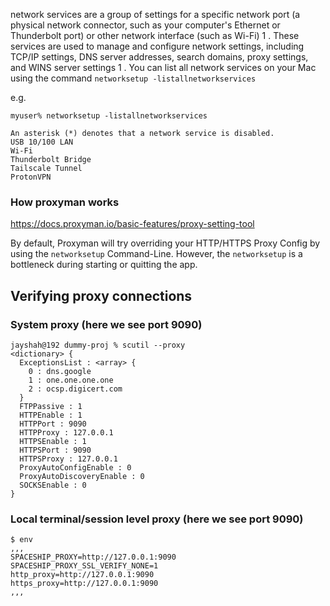 
network services are a group of settings for a specific network port (a physical network connector, such as your computer's Ethernet or Thunderbolt port) or other network interface (such as Wi-Fi) 
1
. These services are used to manage and configure network settings, including TCP/IP settings, DNS server addresses, search domains, proxy settings, and WINS server settings
1
.
You can list all network services on your Mac using the command `networksetup -listallnetworkservices`

e.g.
```
myuser% networksetup -listallnetworkservices

An asterisk (*) denotes that a network service is disabled.
USB 10/100 LAN
Wi-Fi
Thunderbolt Bridge
Tailscale Tunnel
ProtonVPN
```

### How proxyman works

https://docs.proxyman.io/basic-features/proxy-setting-tool

By default, Proxyman will try overriding your HTTP/HTTPS Proxy Config by using the `networksetup` Command-Line. However, the `networksetup` is a bottleneck during starting or quitting the app. 

## Verifying proxy connections

### System proxy (here we see port 9090)

```
jayshah@192 dummy-proj % scutil --proxy
<dictionary> {
  ExceptionsList : <array> {
    0 : dns.google
    1 : one.one.one.one
    2 : ocsp.digicert.com
  }
  FTPPassive : 1
  HTTPEnable : 1
  HTTPPort : 9090
  HTTPProxy : 127.0.0.1
  HTTPSEnable : 1
  HTTPSPort : 9090
  HTTPSProxy : 127.0.0.1
  ProxyAutoConfigEnable : 0
  ProxyAutoDiscoveryEnable : 0
  SOCKSEnable : 0
}
```

### Local terminal/session level proxy (here we see port 9090)

```
$ env
,,,
SPACESHIP_PROXY=http://127.0.0.1:9090
SPACESHIP_PROXY_SSL_VERIFY_NONE=1
http_proxy=http://127.0.0.1:9090
https_proxy=http://127.0.0.1:9090
,,,
```